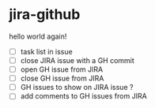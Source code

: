 # jira-github

hello world again! 

- [ ] task list in issue
- [ ] close JIRA issue with a GH commit
- [ ] open GH issue from JIRA
- [ ] close GH issue from JIRA
- [ ] GH issues to show on JIRA issue ?
- [ ] add comments to GH issues from JIRA
